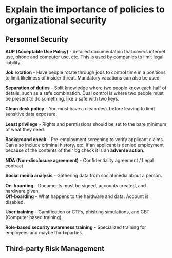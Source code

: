 # Explain the importance of policies to organizational security
## Personnel Security
**AUP (Acceptable Use Policy)** - detailed documentation that covers internet use, phone and computer use, etc. This is used by companies to limit legal liability.     

**Job rotation** - Have people rotate through jobs to control time in a positions to limit likeliness of insider threat. Mandatory vacations can also be used.     

**Separation of duties** - Split knowledge where two people know each half of details, such as a safe combination. Dual control is where two people must be present to do something, like a safe with two keys.     

**Clean desk policy** - You must have a clean desk before leaving to limit sensitive data exposure.   

**Least privilege** - Rights and permissions should be set to the bare minimum of what they need.    

**Background check** - Pre-employment screening to verify applicant claims. Can also include criminal history, etc. If an applicant is denied employment because of the contents of their bg check it is an **adverse action**.     

**NDA (Non-disclosure agreement)** - Confidentiality agreement / Legal contract     

**Social media analysis** - Gathering data from social media about a person.    

**On-boarding** - Documents must be signed, accounts created, and hardware given.   
**Off-boarding** - What happens to the hardware and data. Account is disabled.      

**User training** - Gamification or CTFs, phishing simulations, and CBT (Computer based training).     

**Role-based security awareness training** - Specialized training for employees and maybe third=parties.    


## Third-party Risk Management
